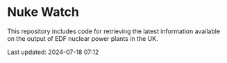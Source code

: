# Nuke Watch

This repository includes code for retrieving the latest information available on the output of EDF nuclear power plants in the UK.

Last updated: 2024-07-18 07:12